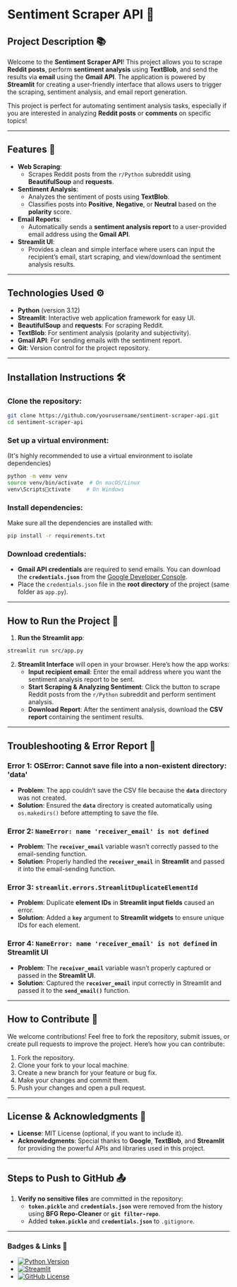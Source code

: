 
# **Sentiment Scraper API 🚀**

## **Project Description 📚**
Welcome to the **Sentiment Scraper API**! This project allows you to scrape **Reddit posts**, perform **sentiment analysis** using **TextBlob**, and send the results via **email** using the **Gmail API**. The application is powered by **Streamlit** for creating a user-friendly interface that allows users to trigger the scraping, sentiment analysis, and email report generation.

This project is perfect for automating sentiment analysis tasks, especially if you are interested in analyzing **Reddit posts** or **comments** on specific topics!

---

## **Features 🎯**
- **Web Scraping**: 
  - Scrapes Reddit posts from the `r/Python` subreddit using **BeautifulSoup** and **requests**.
- **Sentiment Analysis**: 
  - Analyzes the sentiment of posts using **TextBlob**.
  - Classifies posts into **Positive**, **Negative**, or **Neutral** based on the **polarity** score.
- **Email Reports**: 
  - Automatically sends a **sentiment analysis report** to a user-provided email address using the **Gmail API**.
- **Streamlit UI**: 
  - Provides a clean and simple interface where users can input the recipient’s email, start scraping, and view/download the sentiment analysis results.

---

## **Technologies Used ⚙️**
- **Python** (version 3.12)
- **Streamlit**: Interactive web application framework for easy UI.
- **BeautifulSoup** and **requests**: For scraping Reddit.
- **TextBlob**: For sentiment analysis (polarity and subjectivity).
- **Gmail API**: For sending emails with the sentiment report.
- **Git**: Version control for the project repository.

---

## **Installation Instructions 🛠️**

### **Clone the repository**:
```bash
git clone https://github.com/yourusername/sentiment-scraper-api.git
cd sentiment-scraper-api
```

### **Set up a virtual environment**:
(It's highly recommended to use a virtual environment to isolate dependencies)
```bash
python -m venv venv
source venv/bin/activate  # On macOS/Linux
venv\Scriptsctivate     # On Windows
```

### **Install dependencies**:
Make sure all the dependencies are installed with:
```bash
pip install -r requirements.txt
```

### **Download credentials**:
- **Gmail API credentials** are required to send emails. You can download the **`credentials.json`** from the [Google Developer Console](https://console.cloud.google.com/).
- Place the `credentials.json` file in the **root directory** of the project (same folder as `app.py`).

---

## **How to Run the Project 🚀**
1. **Run the Streamlit app**:
```bash
streamlit run src/app.py
```

2. **Streamlit Interface** will open in your browser. Here’s how the app works:
   - **Input recipient email**: Enter the email address where you want the sentiment analysis report to be sent.
   - **Start Scraping & Analyzing Sentiment**: Click the button to scrape Reddit posts from the `r/Python` subreddit and perform sentiment analysis.
   - **Download Report**: After the sentiment analysis, download the **CSV report** containing the sentiment results.

---

## **Troubleshooting & Error Report 🐞**
### **Error 1**: **OSError: Cannot save file into a non-existent directory: 'data'**
- **Problem**: The app couldn’t save the CSV file because the **`data`** directory was not created.
- **Solution**: Ensured the **`data`** directory is created automatically using `os.makedirs()` before attempting to save the file.

### **Error 2**: **`NameError: name 'receiver_email' is not defined`**
- **Problem**: The **`receiver_email`** variable wasn’t correctly passed to the email-sending function.
- **Solution**: Properly handled the **`receiver_email`** in **Streamlit** and passed it into the email-sending function.

### **Error 3**: **`streamlit.errors.StreamlitDuplicateElementId`**
- **Problem**: Duplicate **element IDs** in **Streamlit input fields** caused an error.
- **Solution**: Added a **`key`** argument to **Streamlit widgets** to ensure unique IDs for each element.

### **Error 4**: **`NameError: name 'receiver_email' is not defined` in Streamlit UI**
- **Problem**: The **`receiver_email`** variable wasn’t properly captured or passed in the **Streamlit UI**.
- **Solution**: Captured the **`receiver_email`** input correctly in Streamlit and passed it to the **`send_email()`** function.

---

## **How to Contribute 🤝**

We welcome contributions! Feel free to fork the repository, submit issues, or create pull requests to improve the project. Here’s how you can contribute:
1. Fork the repository.
2. Clone your fork to your local machine.
3. Create a new branch for your feature or bug fix.
4. Make your changes and commit them.
5. Push your changes and open a pull request.

---

## **License & Acknowledgments 📝**
- **License**: MIT License (optional, if you want to include it).
- **Acknowledgments**: Special thanks to **Google**, **TextBlob**, and **Streamlit** for providing the powerful APIs and libraries used in this project.

---

## **Steps to Push to GitHub 📤**
1. **Verify no sensitive files** are committed in the repository:
   - **`token.pickle`** and **`credentials.json`** were removed from the history using **BFG Repo-Cleaner** or **`git filter-repo`**.
   - Added **`token.pickle`** and **`credentials.json`** to `.gitignore`.

---

### **Badges & Links 📛**
- [![Python Version](https://img.shields.io/badge/python-3.12-blue.svg)](https://www.python.org)
- [![Streamlit](https://img.shields.io/badge/Streamlit-1.0-green.svg)](https://streamlit.io)
- [![GitHub License](https://img.shields.io/github/license/JPdev6/sentiment_scraper_api)](https://github.com/JPdev6/sentiment_scraper_api/blob/master/LICENSE)
